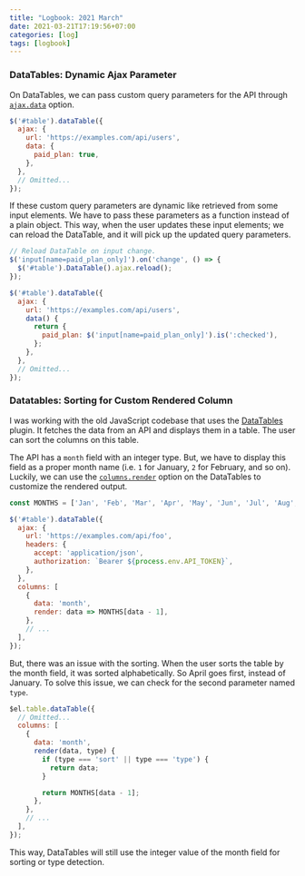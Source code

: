 ```yaml
---
title: "Logbook: 2021 March"
date: 2021-03-21T17:19:56+07:00
categories: [log]
tags: [logbook]
---
```

### DataTables: Dynamic Ajax Parameter

On DataTables, we can pass custom query parameters for the API through [`ajax.data`](https://datatables.net/reference/option/ajax.data) option.

```js
$('#table').dataTable({
  ajax: {
    url: 'https://examples.com/api/users',
    data: {
      paid_plan: true,
    },
  },
  // Omitted...
});
```

If these custom query parameters are dynamic like retrieved from some input elements. We have to pass these parameters as a function instead of a plain object. This way, when the user updates these input elements; we can reload the DataTable, and it will pick up the updated query parameters.

```js
// Reload DataTable on input change.
$('input[name=paid_plan_only]').on('change', () => {
  $('#table').DataTable().ajax.reload();
});

$('#table').dataTable({
  ajax: {
    url: 'https://examples.com/api/users',
    data() {
      return {
        paid_plan: $('input[name=paid_plan_only]').is(':checked'),
      };
    },
  },
  // Omitted...
});
```

### Datatables: Sorting for Custom Rendered Column

I was working with the old JavaScript codebase that uses the [DataTables](https://datatables.net/reference/) plugin. It fetches the data from an API and displays them in a table. The user can sort the columns on this table.

The API has a `month` field with an integer type. But, we have to display this field as a proper month name (i.e. `1` for January, `2` for February, and so on). Luckily, we can use the [`columns.render`](https://datatables.net/reference/option/columns.render) option on the DataTables to customize the rendered output.

```js
const MONTHS = ['Jan', 'Feb', 'Mar', 'Apr', 'May', 'Jun', 'Jul', 'Aug', 'Sep', 'Oct', 'Nov', 'Dec'];

$('#table').dataTable({
  ajax: {
    url: 'https://examples.com/api/foo',
    headers: {
      accept: 'application/json',
      authorization: `Bearer ${process.env.API_TOKEN}`,
    },
  },
  columns: [
    {
      data: 'month',
      render: data => MONTHS[data - 1],
    },
    // ...
  ],
});
```

But, there was an issue with the sorting. When the user sorts the table by the month field, it was sorted alphabetically. So April goes first, instead of January. To solve this issue, we can check for the second parameter named `type`.

```js
$el.table.dataTable({
  // Omitted...
  columns: [
    {
      data: 'month',
      render(data, type) {
        if (type === 'sort' || type === 'type') {
          return data;
        }

        return MONTHS[data - 1];
      },
    },
    // ...
  ],
});
```

This way, DataTables will still use the integer value of the month field for sorting or type detection.
